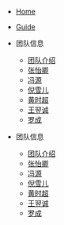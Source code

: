 * [Home](/)
* [Guide](guide)

* 团队信息
    * [团队介绍](teamintro/team.md)
    * [张怡卿](teamintro/zyq.md)
    * [冯源](teamintro/fy.md)
    * [倪雪儿](teamintro/nxe.md)
    * [黄时超](teamintro/hsc.md)
    * [王翌诚](teamintro/wyc.md)
    * [罗成](teamintro/lc.md)
  
 * 团队信息
    * [团队介绍](teamintro/team.md)
    * [张怡卿](teamintro/zyq.md)
    * [冯源](teamintro/fy.md)
    * [倪雪儿](teamintro/nxe.md)
    * [黄时超](teamintro/hsc.md)
    * [王翌诚](teamintro/wyc.md)
    * [罗成](teamintro/lc.md)